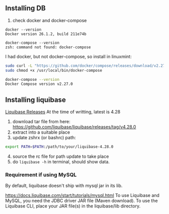 ## Installing DB

1. check docker and docker-compose

```shell
docker --version
Docker version 26.1.2, build 211e74b

docker-compose --version
zsh: command not found: docker-compose
```

I had docker, but not docker-compose, so install in linuxmint:

```sh
sudo curl -L "https://github.com/docker/compose/releases/download/v2.27.0/docker-compose-$(uname -s)-$(uname -m)" -o /usr/local/bin/docker-compose
sudo chmod +x /usr/local/bin/docker-compose

docker-compose --version
Docker Compose version v2.27.0
```

## Installing liquibase

[Liquibase Releases](https://github.com/liquibase/liquibase/releases)
At the time of writting, latest is 4.28

1. download tar file from here: https://github.com/liquibase/liquibase/releases/tag/v4.28.0
2. extract into a suitable place
3. update zshrx (or bashrc) path:
```sh
export PATH=$PATH:/path/to/your/liquibase-4.28.0
```
4. source the rc file for path update to take place
5. do `liquibase -h` in terminal, should show data.

### Requirement if using MySQL 

By default, liquibase doesn't ship with mysql jar in its lib.

https://docs.liquibase.com/start/tutorials/mysql.html
To use Liquibase and MySQL, you need the JDBC driver JAR file (Maven download).
To use the Liquibase CLI, place your JAR file(s) in the liquibase/lib directory.
